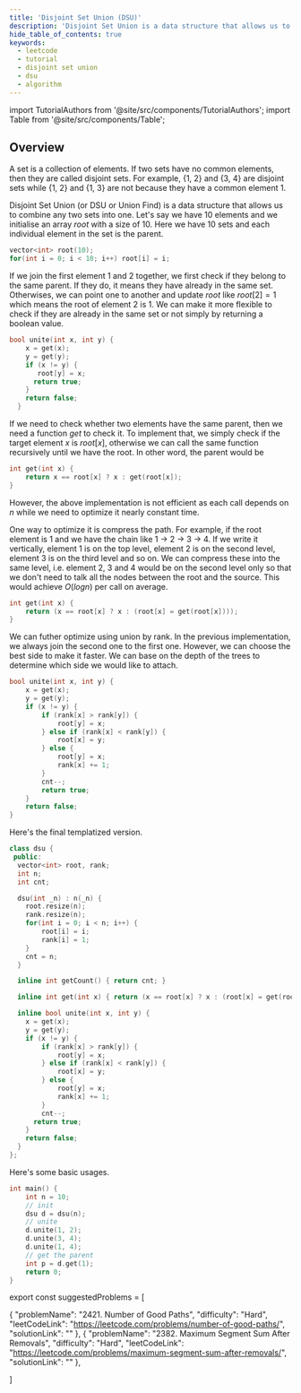 ```yaml
---
title: 'Disjoint Set Union (DSU)'
description: 'Disjoint Set Union is a data structure that allows us to combine any two sets into one.'
hide_table_of_contents: true
keywords:
  - leetcode
  - tutorial
  - disjoint set union
  - dsu
  - algorithm
---
```


import TutorialAuthors from '@site/src/components/TutorialAuthors';
import Table from '@site/src/components/Table';

<TutorialAuthors names="@wingkwong"/>

## Overview

A set is a collection of elements. If two sets have no common elements, then they are called disjoint sets. For example, {1, 2} and {3, 4} are disjoint sets while {1, 2} and {1, 3} are not because they have a common element $1$.

Disjoint Set Union (or DSU or Union Find) is a data structure that allows us to combine any two sets into one. Let's say we have $10$ elements and we initialise an array $root$ with a size of $10$. Here we have $10$ sets and each individual element in the set is the parent.

```cpp
vector<int> root(10);
for(int i = 0; i < 10; i++) root[i] = i;
```

If we join the first element $1$ and $2$ together, we first check if they belong to the same parent. If they do, it means they have already in the same set. Otherwises, we can point one to another and update $root$ like $root[2] = 1$ which means the root of element $2$ is $1$. We can make it more flexible to check if they are already in the same set or not simply by returning a boolean value.

```cpp
bool unite(int x, int y) {
    x = get(x);
    y = get(y);
    if (x != y) {
       root[y] = x;
      return true;
    }
    return false;
  }
```

If we need to check whether two elements have the same parent, then we need a function $get$ to check it. To implement that, we simply check if the target element $x$ is $root[x]$, otherwise we can call the same function recursively until we have the root. In other word, the parent would be 

```cpp
int get(int x) {
    return x == root[x] ? x : get(root[x]);
}
```

However, the above implementation is not efficient as each call depends on $n$ while we need to optimize it nearly constant time. 

One way to optimize it is compress the path. For example, if the root element is $1$ and we have the chain like $1$ -> $2$ -> $3$ -> $4$. If we write it vertically, element $1$ is on the top level, element $2$ is on the second level, element $3$ is on the third level and so on. We can compress these into the same level, i.e. element $2$, $3$ and $4$ would be on the second level only so that we don't need to talk all the nodes between the root and the source. This would achieve $O(log n)$ per call on average.

```cpp
int get(int x) {
    return (x == root[x] ? x : (root[x] = get(root[x])));
}
```

We can futher optimize using union by rank. In the previous implementation, we always join the second one to the first one. However, we can choose the best side to make it faster. We can base on the depth of the trees to determine which side we would like to attach.

```cpp
bool unite(int x, int y) {
    x = get(x);
    y = get(y);
    if (x != y) {
        if (rank[x] > rank[y]) {
            root[y] = x;
        } else if (rank[x] < rank[y]) {
            root[x] = y;
        } else {
            root[y] = x;
            rank[x] += 1;
        }
        cnt--;
        return true;
    }
    return false;
}
```

Here's the final templatized version.

```cpp
class dsu {
 public:
  vector<int> root, rank;
  int n;
  int cnt;

  dsu(int _n) : n(_n) {
    root.resize(n);
    rank.resize(n);
    for(int i = 0; i < n; i++) {
        root[i] = i;
        rank[i] = 1;
    }
    cnt = n;
  }

  inline int getCount() { return cnt; }

  inline int get(int x) { return (x == root[x] ? x : (root[x] = get(root[x]))); }

  inline bool unite(int x, int y) {
    x = get(x);
    y = get(y);
    if (x != y) {
        if (rank[x] > rank[y]) {
            root[y] = x;
        } else if (rank[x] < rank[y]) {
            root[x] = y;
        } else {
            root[y] = x;
            rank[x] += 1;
        }
        cnt--;
      return true;
    }
    return false;
  }
};
```

Here's some basic usages.

```cpp
int main() {
    int n = 10;
    // init
	dsu d = dsu(n);
    // unite
	d.unite(1, 2);
	d.unite(3, 4);
	d.unite(1, 4);
    // get the parent
    int p = d.get(1);
	return 0;
}
```
export const suggestedProblems = [
 
  {
    "problemName": "2421. Number of Good Paths",
    "difficulty": "Hard",
    "leetCodeLink": "https://leetcode.com/problems/number-of-good-paths/",
    "solutionLink": ""
  },
  {
    "problemName": "2382. Maximum Segment Sum After Removals",
    "difficulty": "Hard",
    "leetCodeLink": "https://leetcode.com/problems/maximum-segment-sum-after-removals/",
    "solutionLink": ""
  },
  
]

<Table title="Suggested Problems" data={suggestedProblems} />


